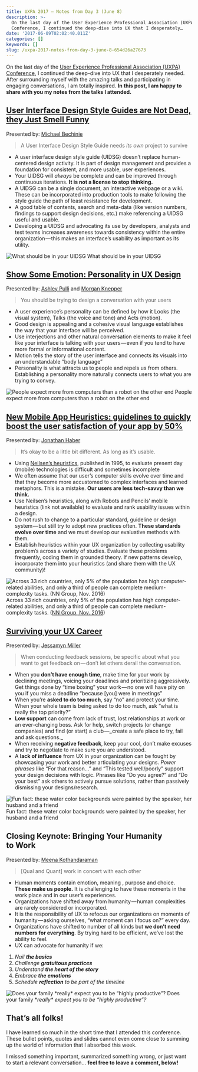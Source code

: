 ```yaml
---
title: UXPA 2017 — Notes from Day 3 (June 8)
description: >-
  On the last day of the User Experience Professional Association (UXPA)
  Conference, I continued the deep-dive into UX that I desperately…
date: '2017-06-09T02:02:40.011Z'
categories: []
keywords: []
slug: /uxpa-2017-notes-from-day-3-june-8-654d26a27673
---
```


On the last day of the [User Experience Professional Association (UXPA) Conference](http://uxpa2017.org), I continued the deep-dive into UX that I desperately needed. After surrounding myself with the amazing talks and participating in engaging conversations, I am totally inspired. **In this post, I am happy to share with you my notes from the talks I attended.**

##  [User Interface Design Style Guides are Not Dead, they Just Smell Funny](http://www.mycdevents.com/UXPA/sessions/user-interface-design-style-guides-are-not-dead-they-just-smell-funny/)

Presented by: [Michael Bechinie](http://www.mycdevents.com/UXPA/speakers/michael-bechinie/)

> A User Interface Design Style Guide needs _its own_ project to survive

*   A user interface design style guide (UIDSG) doesn’t replace human-centered design activity. It is part of design management and provides a foundation for consistent, and more usable, user experiences.
*   Your UIDSG will _always_ be complete and can be improved through continuous iterations. **It is not a license to stop thinking.**
*   A UIDSG can be a single document, an interactive webpage or a wiki. These can be incorporated into production tools to make following the style guide the path of least resistance for development.
*   A good table of contents, search and meta-data (like version numbers, findings to support design decisions, etc.) make referencing a UIDSG useful and usable.
*   Developing a UIDSG and advocating its use by developers, analysts and test teams increases awareness towards consistency within the entire organization — this makes an interface’s usability as important as its utility.

![What should be in your UIDSG](/img/medium/1__XJD__As0IfLFNxTiy__Lvoww.jpeg)
What should be in your UIDSG

##  [Show Some Emotion: Personality in UX Design](http://www.mycdevents.com/UXPA/sessions/show-some-emotion-personality-in-ux-design/)

Presented by: [Ashley Pulli](http://www.mycdevents.com/UXPA/speakers/ashley-pulli/) and [Morgan Knepper](http://www.mycdevents.com/UXPA/speakers/morgan-knepper/)

> You should be trying to design a conversation with your users

*   A user experience’s personality can be defined by how it Looks (the visual system), Talks (the voice and tone) and Acts (motion).
*   Good design is appealing and a cohesive visual language establishes the way that your interface will be perceived.
*   Use interjections and other natural conversation elements to make it feel like your interface is talking with your users — even if you tend to have more formal or informational content.
*   Motion tells the story of the user interface and connects its visuals into an understandable “body language”
*   Personality is what attracts us to people and repels us from others. Establishing a personality more naturally connects users to what you are trying to convey.

![People expect more from computers than a robot on the other end](/img/medium/1__NQVyKv7D90yGv2XRTBmujg.jpeg)
People expect more from computers than a robot on the other end

##  [New Mobile App Heuristics: guidelines to quickly boost the user satisfaction of your app by 50%](http://www.mycdevents.com/UXPA/sessions/new-mobile-app-heuristics-guidelines-to-quickly-boost-the-user-satisfaction-of-your-app-by-50/)

Presented by: [Jonathan Haber](http://www.mycdevents.com/UXPA/speakers/jonathan-haber/)

> It’s okay to be a little bit different. As long as it’s usable.

*   Using [Neilsen’s heuristics](https://www.nngroup.com/articles/ten-usability-heuristics/), published in 1995, to evaluate present day (mobile) technologies is difficult and sometimes incomplete
*   We often assume that our user’s computer skills evolve over time and that they become more accustomed to complex interfaces and learned metaphors. This is a mistake. **Our users are less tech-savvy than we think.**
*   Use Neilsen’s heuristics, along with Robots and Pencils’ mobile heuristics (link not available) to evaluate and rank usability issues within a design.
*   Do not rush to change to a particular standard, guideline or design system — but still try to adopt new practices often. **These standards evolve over time** and we must develop our evaluative methods with them.
*   Establish heuristics within your UX organization by collecting usability problem’s across a variety of studies. Evaluate these problems frequently, coding them in grounded theory. If new patterns develop, incorporate them into your heuristics (and share them with the UX community)!

![Across 33 rich countries, only 5% of the population has high computer-related abilities, and only a third of people can complete medium-complexity tasks. ([NN Group, Nov. 2016](https://www.nngroup.com/articles/computer-skill-levels/))](/img/medium/1__ycMGFDig1gJpirCQmLXMIQ.jpeg)
Across 33 rich countries, only 5% of the population has high computer-related abilities, and only a third of people can complete medium-complexity tasks. ([NN Group, Nov. 2016](https://www.nngroup.com/articles/computer-skill-levels/))

##  [Surviving your UX Career](http://www.mycdevents.com/UXPA/sessions/surviving-your-ux-career/)

Presented by: [Jessamyn Miller](http://www.mycdevents.com/UXPA/speakers/jessamyn-miller/)

> When conducting feedback sessions, be specific about what you want to get feedback on — don’t let others derail the conversation.

*   When you **don’t have enough time**, make time for your work by declining meetings, voicing your deadlines and prioritizing aggressively. Get things done by “time boxing” your work — no one will have pity on you if you miss a deadline “because \[you\] were in meetings”
*   When you’re **asked to do too much**, say “no” and protect your time. When your whole team is being asked to do too much, ask “what is really the top priority?”
*   **Low support** can come from lack of trust, lost relationships at work or an ever-changing boss. Ask for help, switch projects (or change companies) and find (or start) a club —_ create a safe place to try, fail and ask questions._
*   When receiving **negative feedback**, keep your cool, don’t make excuses and try to negotiate to make sure you are understood.
*   A **lack of influence** from UX in your organization can be fought by showcasing your work and better articulating your designs. _Power phrases_ like “For that reason…” and “This tested well/poorly” support your design decisions with logic. Phrases like “Do you agree?” and “Do your best” ask others to actively pursue solutions, rather than passively dismissing your designs/research.

![Fun fact: these water color backgrounds were painted by the speaker, her husband and a friend](/img/medium/1__Ppys32KIgEXZOQu2q0OK3w.jpeg)
Fun fact: these water color backgrounds were painted by the speaker, her husband and a friend

##  Closing Keynote: Bringing Your Humanity to Work

Presented by: [Meena Kothandaraman](http://www.mycdevents.com/UXPA/speakers/meena-kothandaraman/)

> \[Qual and Quant\] work in concert with each other

*   Human moments contain emotion, meaning , purpose and choice. **These make us people.** It is challenging to have these moments in the work place and in our user’s experiences.
*   Organizations have shifted away from humanity — human complexities are rarely considered or incorporated.
*   It is the responsibility of UX to refocus our organizations on moments of humanity — asking ourselves, “what moment can I focus on?” every day.
*   Organizations have shifted to number of all kinds but **we don’t need numbers for everything**. By trying hard to be efficient, we’ve lost the ability to feel.
*   UX can advocate for humanity if we:

1.  _Nail_ **_the basics_**
2.  _Challenge_ **_gratuitous practices_**
3.  _Understand_ **_the heart of the story_**
4.  _Embrace_ **_the emotions_**
5.  _Schedule_ **_reflection_** _to be part of the timeline_

![Does your family \*_really\* expect you to be “highly productive”?_](/img/medium/1__4nK4ew5yanxBXZ5dJHkPnQ.jpeg)
Does your family \*_really\* expect you to be “highly productive”?_

##  That’s all folks!

I have learned so much in the short time that I attended this conference. These bullet points, quotes and slides cannot even come close to summing up the world of information that I absorbed this week.

I missed something important, summarized something wrong, or just want to start a relevant conversation… **feel free to leave a comment, below!**
